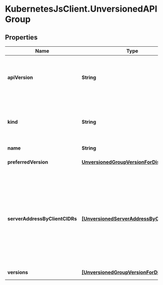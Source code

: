 # KubernetesJsClient.UnversionedAPIGroup

## Properties
Name | Type | Description | Notes
------------ | ------------- | ------------- | -------------
**apiVersion** | **String** | APIVersion defines the versioned schema of this representation of an object. Servers should convert recognized schemas to the latest internal value, and may reject unrecognized values. More info: http://releases.k8s.io/HEAD/docs/devel/api-conventions.md#resources | [optional] 
**kind** | **String** | Kind is a string value representing the REST resource this object represents. Servers may infer this from the endpoint the client submits requests to. Cannot be updated. In CamelCase. More info: http://releases.k8s.io/HEAD/docs/devel/api-conventions.md#types-kinds | [optional] 
**name** | **String** | name is the name of the group. | 
**preferredVersion** | [**UnversionedGroupVersionForDiscovery**](UnversionedGroupVersionForDiscovery.md) | preferredVersion is the version preferred by the API server, which probably is the storage version. | [optional] 
**serverAddressByClientCIDRs** | [**[UnversionedServerAddressByClientCIDR]**](UnversionedServerAddressByClientCIDR.md) | a map of client CIDR to server address that is serving this group. This is to help clients reach servers in the most network-efficient way possible. Clients can use the appropriate server address as per the CIDR that they match. In case of multiple matches, clients should use the longest matching CIDR. The server returns only those CIDRs that it thinks that the client can match. For example: the master will return an internal IP CIDR only, if the client reaches the server using an internal IP. Server looks at X-Forwarded-For header or X-Real-Ip header or request.RemoteAddr (in that order) to get the client IP. | 
**versions** | [**[UnversionedGroupVersionForDiscovery]**](UnversionedGroupVersionForDiscovery.md) | versions are the versions supported in this group. | 


